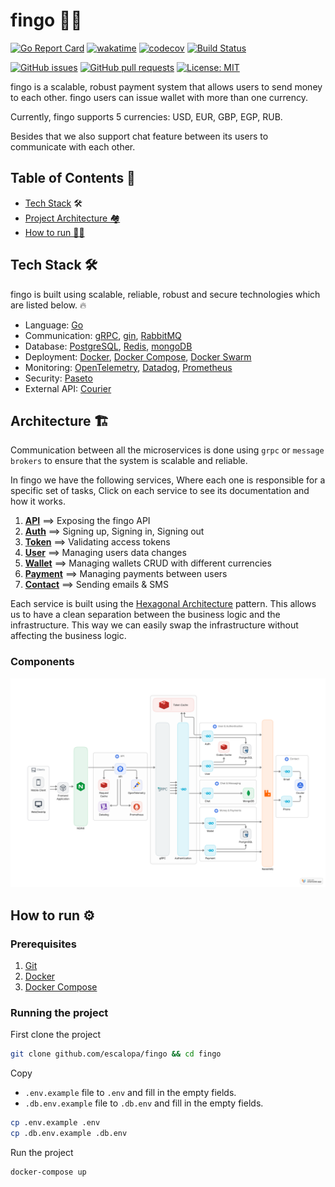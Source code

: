 # fingo 🏦💸

[![Go Report Card](https://goreportcard.com/badge/github.com/escalopa/fingo)](https://goreportcard.com/report/github.com/escalopa/fingo)
[![wakatime](https://wakatime.com/badge/user/965e81db-2a88-4564-b236-537c4a901130/project/429a1182-b0c0-4de2-9ef9-67246e1b4d21.svg)](https://wakatime.com/badge/user/965e81db-2a88-4564-b236-537c4a901130/project/429a1182-b0c0-4de2-9ef9-67246e1b4d21)
[![codecov](https://codecov.io/gh/escalopa/fingo/branch/master/graph/badge.svg?token=QZQZQZQZQZ)](https://codecov.io/gh/escalopa/fingo)
[![Build Status](https://travis-ci.com/escalopa/fingo.svg?branch=master)](https://travis-ci.com/escalopa/fingo)

[![GitHub issues](https://img.shields.io/github/issues/escalopa/fingo.svg)](https://github.com/escalopa/fingo/issues)
[![GitHub pull requests](https://img.shields.io/github/issues-pr/escalopa/fingo.svg)](https://github.com/escalopa/fingo/pulls)
[![License: MIT](https://img.shields.io/badge/License-MIT-yellow.svg)](https://opensource.org/licenses/MIT)

fingo is a scalable, robust payment system that allows users to send money to each other. fingo users can issue wallet with more than one currency.

Currently, fingo supports 5 currencies: USD, EUR, GBP, EGP, RUB.

Besides that we also support chat feature between its users to communicate with each other.

## Table of Contents 📑

  - [Tech Stack](#tech-stack) 🛠
  - [Project Architecture 🏘](#project-architecture-)
  - [How to run 🏃‍♂️](#how-to-run-)

## Tech Stack 🛠

fingo is built using scalable, reliable, robust and secure technologies which are listed below. 🔥

- Language: [Go](https://golang.org/)
- Communication: [gRPC](https://grpc.io/), [gin](https://github.com/gin-gonic/gin), [RabbitMQ](https://www.rabbitmq.com/)
- Database: [PostgreSQL](https://www.postgresql.org/), [Redis](https://redis.io/), [mongoDB](https://www.mongodb.com/)
- Deployment: [Docker](https://www.docker.com/), [Docker Compose](https://docs.docker.com/compose/), [Docker Swarm](https://docs.docker.com/engine/swarm/)
- Monitoring: [OpenTelemetry](https://opentelemetry.io/), [Datadog](https://www.datadoghq.com/), [Prometheus](https://prometheus.io/)
- Security: [Paseto](https://paseto.io/)
- External API: [Courier](https://www.courier.com/)


## Architecture 🏗

Communication between all the microservices is done using `grpc` or `message brokers` to
ensure that the system is scalable and reliable.

In fingo we have the following services, Where each one is responsible for a specific set of tasks,
Click on each service to see its documentation and how it works.

1. [**API**](./api) ==> Exposing the fingo API
2. [**Auth**](./auth) ==> Signing up, Signing in, Signing out
3. [**Token**](./token) ==> Validating access tokens
4. [**User**](./user) ==> Managing users data changes
5. [**Wallet**](./wallet) ==> Managing wallets CRUD with different currencies
6. [**Payment**](./payment) ==> Managing payments between users
7. [**Contact**](./contact) ==> Sending emails & SMS


Each service is built using the [Hexagonal Architecture](https://en.wikipedia.org/wiki/Hexagonal_architecture_(software)) pattern.
This allows us to have a clean separation between the business logic and the infrastructure. This way we can easily swap the infrastructure without affecting the business logic.

### Components
![Diagram](./fingo.png)

## How to run ⚙️

### Prerequisites

1. [Git](https://git-scm.com/book/en/v2/Getting-Started-Installing-Git)
2. [Docker](https://docs.docker.com/get-docker/)
3. [Docker Compose](https://docs.docker.com/compose/install/)

### Running the project

First clone the project

```bash
git clone github.com/escalopa/fingo && cd fingo
```

Copy

- `.env.example` file to `.env` and fill in the empty fields.
- `.db.env.example` file to `.db.env` and fill in the empty fields.

```bash
cp .env.example .env
cp .db.env.example .db.env
```

Run the project

```bash
docker-compose up
```
